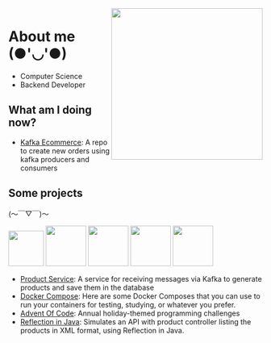 <img src="https://media.giphy.com/media/ES4Vcv8zWfIt2/giphy.gif" width="300" height="300" align="right"/>  

# About me (●'◡'●)

- Computer Science
- Backend Developer

## What am I doing now? 
- [Kafka Ecommerce](https://github.com/SouzaBernardo/kafka-ecommerce): A repo to create new orders using kafka producers and consumers
<!--- [Product Service](https://github.com/BEp0/product-service): A service for receiving messages via Kafka to generate products and save them in the database-->

## Some projects
(～￣▽￣)～
<div style="display: inline_block;">
  <img heigth="50" width="70" src="https://img.shields.io/badge/Java-FE6E00?style=for-the-badge&logo=openjdk&logoColor=black">
  <img heigth="60" width="80" src="https://img.shields.io/badge/Kotlin-410287?style=for-the-badge&logo=kotlin&logoColor=white">
  <img heigth="60" width="80" src="https://img.shields.io/badge/Docker-14354C?style=for-the-badge&logo=docker&logoColor=white">
  <img heigth="60" width="80" src="https://img.shields.io/badge/spring-%236DB33F.svg?style=for-the-badge&logo=spring&logoColor=white">
  <img heigth="60" width="80" src="https://img.shields.io/badge/golang-28EBEE?style=for-the-badge&logo=go&logoColor=white">
</div>

- [Product Service](https://github.com/SouzaBernardo/product-service): A service for receiving messages via Kafka to generate products and save them in the database
- [Docker Compose](https://github.com/SouzaBernardo/docker-composes): Here are some Docker Composes that you can use to run your containers for testing, studying, or whatever you prefer.
- [Advent Of Code](https://github.com/SouzaBernardo/advent-of-code): Annual holiday-themed programming challenges
- [Reflection in Java](https://github.com/SouzaBernardo/java-reflection): Simulates an API with product controller listing the products in XML format, using Reflection in Java.
